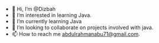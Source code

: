 - 👋 Hi, I’m @Dizbah
- 👀 I’m interested in learning Java.
- 🌱 I’m currently learning Java
- 💞️ I’m looking to collaborate on projects involved with java.
- 📫 How to reach me abdulrahmanabu71@gmail.com.

<!---
Dizbah/Dizbah is a ✨ special ✨ repository because its `README.md` (this file) appears on your GitHub profile.
You can click the Preview link to take a look at your changes.
--->
